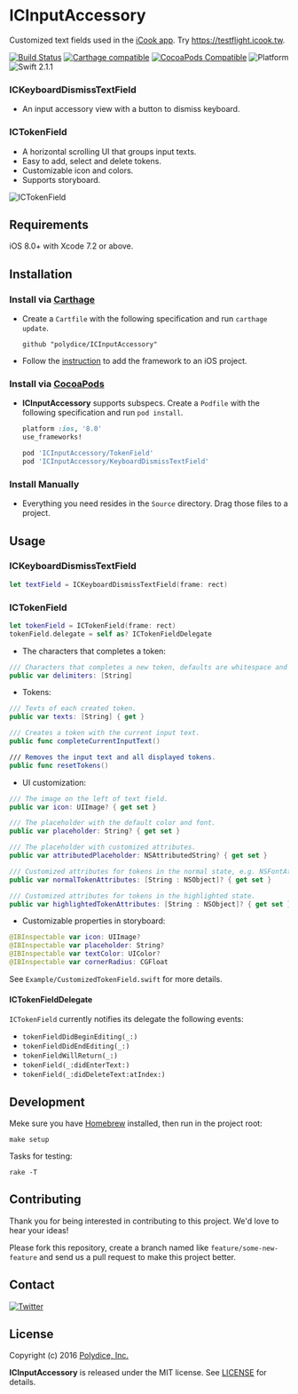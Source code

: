 # ICInputAccessory

Customized text fields used in the [iCook app](https://itunes.apple.com/app/id554065086).
Try <https://testflight.icook.tw>.

[![Build Status](https://travis-ci.org/polydice/ICInputAccessory.svg?branch=develop)](https://travis-ci.org/polydice/ICInputAccessory)
[![Carthage compatible](https://img.shields.io/badge/Carthage-compatible-4BC51D.svg?style=flat)](https://github.com/Carthage/Carthage)
[![CocoaPods Compatible](https://img.shields.io/cocoapods/v/ICInputAccessory.svg)](https://img.shields.io/cocoapods/v/ICInputAccessory.svg)
![Platform](https://img.shields.io/cocoapods/p/ICInputAccessory.svg?style=flat)
![Swift 2.1.1](https://img.shields.io/badge/Swift-2.1.1-orange.svg)

### ICKeyboardDismissTextField

* An input accessory view with a button to dismiss keyboard.

### ICTokenField

* A horizontal scrolling UI that groups input texts.
* Easy to add, select and delete tokens.
* Customizable icon and colors.
* Supports storyboard.

![ICTokenField](https://polydice.github.io/ICInputAccessory/screenshots/ICTokenField.gif)

## Requirements

iOS 8.0+ with Xcode 7.2 or above.

## Installation

### Install via [Carthage](https://github.com/Carthage/Carthage)

* Create a `Cartfile` with the following specification and run `carthage update`.

  ```
  github "polydice/ICInputAccessory"
  ```

* Follow the [instruction](https://github.com/Carthage/Carthage#if-youre-building-for-ios) to add the framework to an iOS project.

### Install via [CocoaPods](http://guides.cocoapods.org/)

* **ICInputAccessory** supports subspecs. Create a `Podfile` with the following specification and run `pod install`.

  ```rb
  platform :ios, '8.0'
  use_frameworks!

  pod 'ICInputAccessory/TokenField'
  pod 'ICInputAccessory/KeyboardDismissTextField'
  ```

### Install Manually

* Everything you need resides in the `Source` directory. Drag those files to a project.

## Usage

### ICKeyboardDismissTextField

```swift
let textField = ICKeyboardDismissTextField(frame: rect)
```

### ICTokenField

```swift
let tokenField = ICTokenField(frame: rect)
tokenField.delegate = self as? ICTokenFieldDelegate
```

* The characters that completes a token:

```swift
/// Characters that completes a new token, defaults are whitespace and commas.
public var delimiters: [String]
```

* Tokens:

```swift
/// Texts of each created token.
public var texts: [String] { get }

/// Creates a token with the current input text.
public func completeCurrentInputText()

/// Removes the input text and all displayed tokens.
public func resetTokens()
```

* UI customization:

```swift
/// The image on the left of text field.
public var icon: UIImage? { get set }

/// The placeholder with the default color and font.
public var placeholder: String? { get set }

/// The placeholder with customized attributes.
public var attributedPlaceholder: NSAttributedString? { get set }

/// Customized attributes for tokens in the normal state, e.g. NSFontAttributeName and NSForegroundColorAttributeName.
public var normalTokenAttributes: [String : NSObject]? { get set }

/// Customized attributes for tokens in the highlighted state.
public var highlightedTokenAttributes: [String : NSObject]? { get set }
```

* Customizable properties in storyboard:

```swift
@IBInspectable var icon: UIImage?
@IBInspectable var placeholder: String?
@IBInspectable var textColor: UIColor?
@IBInspectable var cornerRadius: CGFloat
```

See `Example/CustomizedTokenField.swift` for more details.

#### ICTokenFieldDelegate

`ICTokenField` currently notifies its delegate the following events:

* `tokenFieldDidBeginEditing(_:)`
* `tokenFieldDidEndEditing(_:)`
* `tokenFieldWillReturn(_:)`
* `tokenField(_:didEnterText:)`
* `tokenField(_:didDeleteText:atIndex:)`

## Development

Meke sure you have [Homebrew](http://brew.sh/) installed, then run in the project root:

```
make setup
```

Tasks for testing:

```
rake -T
```

## Contributing

Thank you for being interested in contributing to this project. We'd love to hear your ideas!

Please fork this repository, create a branch named like `feature/some-new-feature` and send us a pull request to make this project better.

## Contact

[![Twitter](https://img.shields.io/badge/twitter-@polydice-blue.svg?style=flat)](https://twitter.com/polydice)

## License

Copyright (c) 2016 [Polydice, Inc.](https://polydice.com)

**ICInputAccessory** is released under the MIT license. See [LICENSE](https://github.com/polydice/ICInputAccessory/blob/master/LICENSE) for details.
